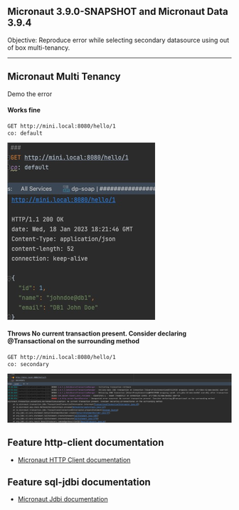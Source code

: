 ## Micronaut 3.9.0-SNAPSHOT and Micronaut Data 3.9.4

Objective: Reproduce error while selecting secondary datasource using out of box multi-tenancy.

---

## Micronaut Multi Tenancy 

Demo the error 

#### Works fine

```
GET http://mini.local:8080/hello/1
co: default
```
![](200.png)
#### Throws  No current transaction present. Consider declaring @Transactional on the surrounding method

```
GET http://mini.local:8080/hello/1
co: secondary
```
![](500.png)
## Feature http-client documentation

- [Micronaut HTTP Client documentation](https://docs.micronaut.io/latest/guide/index.html#httpClient)


## Feature sql-jdbi documentation

- [Micronaut Jdbi documentation](https://micronaut-projects.github.io/micronaut-sql/latest/guide/index.html#jdbi)


